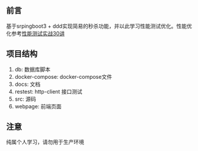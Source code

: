 ## 前言
基于srpingboot3 + ddd实现简易的秒杀功能，并以此学习性能测试优化。性能优化参考[性能测试实战30讲](https://time.geekbang.org/column/intro/100034601)

## 项目结构
1. db: 数据库脚本
2. docker-compose: docker-compose文件
3. docs: 文档
4. restest: http-client 接口测试
5. src: 源码
6. webpage: 前端页面

## 注意
纯属个人学习，请勿用于生产环境

